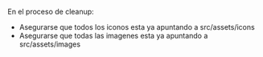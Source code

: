 En el proceso de cleanup: 
* Asegurarse que todos los iconos esta ya apuntando a src/assets/icons
* Asegurarse que todas las imagenes esta ya apuntando a src/assets/images

